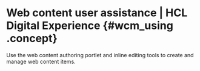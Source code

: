# Web content user assistance \| HCL Digital Experience {#wcm_using .concept}

Use the web content authoring portlet and inline editing tools to create and manage web content items.

